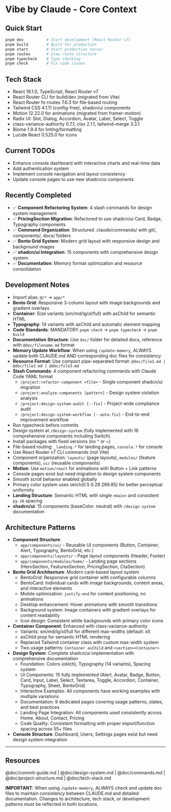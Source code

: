 # Vibe by Claude - Core Context

## Quick Start
```bash
pnpm dev          # Start development (React Router v7)
pnpm build        # Build for production
pnpm start        # Start production server
pnpm routes       # View route structure
pnpm typecheck    # Type checking
pnpm check        # Fix code issues
```

## Tech Stack
- React 19.1.0, TypeScript, React Router v7
- React Router CLI for build/dev (migrated from Vite)
- React Router fs-routes 7.6.3 for file-based routing
- Tailwind CSS 4.1.11 (config-free), shadcn/ui components
- Motion 12.22.0 for animations (migrated from framer-motion)
- Radix UI: Slot, Dialog, Accordion, Avatar, Label, Select, Toggle
- class-variance-authority 0.7.1, clsx 2.1.1, tailwind-merge 3.3.1
- Biome 1.9.4 for linting/formatting
- Lucide React 0.525.0 for icons

## Current TODOs
- Enhance console dashboard with interactive charts and real-time data
- Add authentication system
- Implement console navigation and layout consistency
- Update console pages to use new shadcn/ui components

## Recently Completed
- ✅ **Component Refactoring System**: 4 slash commands for design system management
- ✅ **PricingSection Migration**: Refactored to use shadcn/ui Card, Badge, Typography components
- ✅ **Command Organization**: Structured .claude/commands/ with git/, components/, docs/ folders
- ✅ **Bento Grid System**: Modern grid layout with responsive design and background images
- ✅ **shadcn/ui Integration**: 15 components with comprehensive design system
- ✅ **Documentation**: Memory format optimization and resource consolidation

## Development Notes
- Import alias: `@/*` → `app/*`
- **Bento Grid**: Responsive 3-column layout with image backgrounds and gradient overlays
- **Container**: Size variants (sm/md/lg/xl/full) with asChild for semantic HTML
- **Typography**: 14 variants with asChild and automatic element mapping
- **Code Standards**: MANDATORY `pnpm check` → `pnpm typecheck` → `pnpm build`
- **Documentation Structure**: Use `doc/` folder for detailed docs, reference with `@doc/filename.md` format
- **Memory Update Workflow**: When using `/update-memory`, ALWAYS update both CLAUDE.md AND corresponding doc files for consistency
- **Resource Format**: Use compact pipe-separated format: `@doc/file1.md | @doc/file2.md | @doc/file3.md`
- **Slash Commands**: 4 component refactoring commands with Claude Code YAML format
  - `/project:refactor-component <file>` - Single component shadcn/ui migration
  - `/project:analyze-components [pattern]` - Design system violation analysis  
  - `/project:design-system-audit [--fix]` - Project-wide compliance audit
  - `/project:design-system-workflow [--auto-fix]` - End-to-end improvement workflow
- Run typecheck before commits
- Design system at `/design-system` (fully implemented with 16 comprehensive components including Switch)
- Install packages with fixed versions (no ^ or ~)
- File-based routing: `_landing.*` for landing pages, `console.*` for console
- Use React Router v7 CLI commands (not Vite)
- Component organization: `layouts/` (page layouts), `modules/` (feature components), `ui/` (reusable components)
- **Motion**: Use `motion/react` for animations with Button + Link patterns
- Console pages exist but need migration to design system components
- Smooth scroll behavior enabled globally
- Primary color system uses oklch(0.5 0.28 269.85) for better perceptual uniformity
- **Landing Structure**: Semantic HTML with single `<main>` and consistent `py-16` spacing
- **shadcn/ui**: 15 components (baseColor: neutral) with `/design-system` documentation

## Architecture Patterns
- **Component Structure**: 
  - `app/components/ui/` - Reusable UI components (Button, Container, Alert, Typography, BentoGrid, etc.)
  - `app/components/layouts/` - Page layout components (Header, Footer)
  - `app/components/modules/home/` - Landing page sections (HeroSection, FeaturesSection, PricingSection, CtaSection)
- **Bento Grid Architecture**: Modern card-based layout system
  - BentoGrid: Responsive grid container with configurable columns
  - BentoCard: Individual cards with image backgrounds, content areas, and interactive elements
  - Mobile optimization: `justify-end` for content positioning, no animations
  - Desktop enhancement: Hover animations with smooth transitions
  - Background system: Image containers with gradient overlays for content readability
  - Icon design: Consistent white backgrounds with primary color icons
- **Container Component**: Enhanced with class-variance-authority
  - Variants: sm/md/lg/xl/full for different max-widths (default: xl)
  - asChild prop for semantic HTML rendering
  - Replaced Tailwind container class with custom max-width system
  - Two usage patterns: `Container asChild` and `<section><Container>`
- **Design System**: Complete shadcn/ui implementation with comprehensive documentation
  - Foundation: Colors (oklch), Typography (14 variants), Spacing system
  - UI Components: 15 fully implemented (Alert, Avatar, Badge, Button, Card, Input, Label, Select, Textarea, Toggle, Accordion, Container, Typography, Sheet, BentoGrid)
  - Interactive Examples: All components have working examples with multiple variations
  - Documentation: 9 dedicated pages covering usage patterns, states, and best practices
  - Landing Page Integration: All components used consistently across Home, About, Contact, Pricing
  - Code Quality: Consistent formatting with proper import/function spacing across 55+ files
- **Console Structure**: Dashboard, Users, Settings pages exist but need design system integration

---

## Resources
@doc/commit-guide.md | @doc/design-system.md | @doc/commands.md | @doc/project-structure.md | @doc/tech-stack.md

**IMPORTANT**: When using `/update-memory`, ALWAYS check and update doc files to maintain consistency between CLAUDE.md and detailed documentation. Changes to architecture, tech stack, or development patterns must be reflected in both locations.